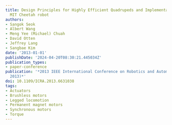 ```yaml
---
title: Design Principles for Highly Efficient Quadrupeds and Implementation on the
  MIT Cheetah robot
authors:
- Sangok Seok
- Albert Wang
- Meng Yee (Michael) Chuah
- David Otten
- Jeffrey Lang
- Sangbae Kim
date: '2013-01-01'
publishDate: '2024-04-20T08:30:21.445034Z'
publication_types:
- paper-conference
publication: '*2013 IEEE International Conference on Robotics and Automation (ICRA
  2013)*'
doi: 10.1109/ICRA.2013.6631038
tags:
- Actuators
- Brushless motors
- Legged locomotion
- Permanent magnet motors
- Synchronous motors
- Torque
---
```

